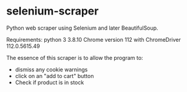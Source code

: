 # selenium-scraper

Python web scraper using Selenium and later BeautifulSoup.

Requirements: python 3 3.8.10
Chrome version 112 with ChromeDriver 112.0.5615.49

The essence of this scraper is to allow the program to:
- dismiss any cookie warnings
- click on an "add to cart" button
- Check if product is in stock
